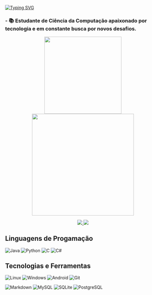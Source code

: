 [![Typing SVG](https://readme-typing-svg.demolab.com?font=Maname&duration=2000&pause=500&color=B13BBA&center=true&random=false&width=435&lines=Ol%C3%A1!+Me+chamo+Alisson+Chaves!+%F0%9F%91%8B;Tenho+22+anos.;%F0%9F%93%9ACurso+Ci%C3%AAncia+da+Computa%C3%A7%C3%A3o+no+IFCE.+%F0%9F%92%BB)](https://git.io/typing-svg)

### - 📚 Estudante de Ciência da Computação apaixonado por tecnologia e em constante busca por novos desafios.

<p align="center">
<img src="https://github-readme-stats-git-masterrstaa-rickstaa.vercel.app/api/top-langs/?username=aliszson&layout=compact&bg_color=000&border_color=30A3DC&title_color=B13BBAFF&text_color=FFF&hide=jupyter%20notebook" width="250">
<img src="https://github-readme-stats.vercel.app/api?username=aliszson&theme=transparent&bg_color=000&border_color=30A3DC&show_icons=true&icon_color=30A3DC&title_color=B13BBAFF&text_color=FFF&" width="329.5">
</p>

<p align="center">
  <a href="https://www.linkedin.com/in/alisson-chavess/">
    <img src="https://img.shields.io/badge/LinkedIn-0077B5?style=for-the-badge&logo=linkedin&logoColor=white">
  </a>
  <a href="mailto:chavesalisson.a@gmail.com">
    <img src="https://img.shields.io/badge/-Email-000?style=for-the-badge&logo=microsoft-outlook&logoColor=007BFF">
  </a>
</p>

## Linguagens de Progamação

![Java](https://img.shields.io/badge/java-%23ED8B00.svg?style=for-the-badge&logo=openjdk&logoColor=white)
![Python](https://img.shields.io/badge/python-3670A0?style=for-the-badge&logo=python&logoColor=ffdd54)
![C](https://img.shields.io/badge/C-00599C?style=for-the-badge&logo=c&logoColor=white)
![C#](https://img.shields.io/badge/C%23-239120?style=for-the-badge&logo=c-sharp&logoColor=white)

## Tecnologias e Ferramentas
![Linux](https://img.shields.io/badge/Linux-000?style=for-the-badge&logo=linux&logoColor=FCC624)
![Windows](https://img.shields.io/badge/Windows-00f?style=for-the-badge&logo=windows&logoColor=2CA5E0)
![Android](https://img.shields.io/badge/Android-3DDC84?style=for-the-badge&logo=android&logoColor=white)
![Git](https://img.shields.io/badge/GIT-E44C30?style=for-the-badge&logo=git&logoColor=white)

![Markdown](https://img.shields.io/badge/Markdown-000?style=for-the-badge&logo=markdown)
![MySQL](https://img.shields.io/badge/MySQL-00000F?style=for-the-badge&logo=mysql&logoColor=white)
![SQLite](https://img.shields.io/badge/SQLite-000?style=for-the-badge&logo=sqlite&logoColor=07405E)
![PostgreSQL](https://img.shields.io/badge/PostgreSQL-000?style=for-the-badge&logo=postgresql)








<!--
**Aliszson/Aliszson** is a ✨ _special_ ✨ repository because its `README.md` (this file) appears on your GitHub profile.

![Anurag's GitHub stats](https://github-readme-stats.vercel.app/api?username=aliszson&show_icons=true&theme=tokyonight)

Here are some ideas to get you started:

- 🔭 I’m currently working on ...
- 🌱 I’m currently learning ...
- 👯 I’m looking to collaborate on ...
- 🤔 I’m looking for help with ...
- 💬 Ask me about ...
- 📫 How to reach me: ...
- 😄 Pronouns: ...
- ⚡ Fun fact: ...
-->
